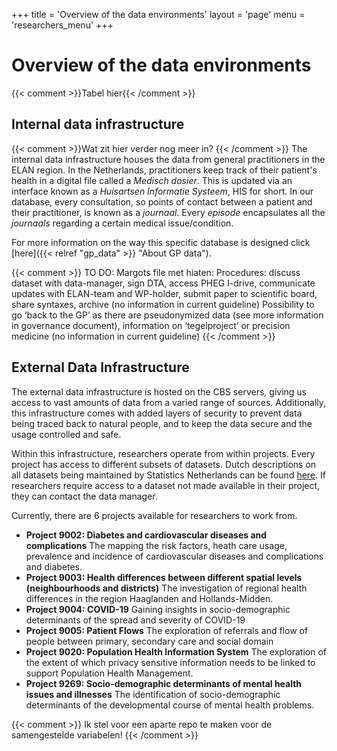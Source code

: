 +++
title = 'Overview of the data environments'
layout = 'page'
menu = 'researchers_menu'
+++

# Overview of the data environments
{{< comment >}}Tabel hier{{< /comment >}}

## Internal data infrastructure
{{< comment >}}Wat zit hier verder nog meer in? {{< /comment >}}
The internal data infrastructure houses the data from general practitioners in the ELAN region. In the Netherlands, practitioners keep track of their patient's health in a digital file called a *Medisch dosier*. This is updated via an interface known as a *Huisartsen Informatie Systeem*, HIS for short. In our database, every consultation, so points of contact between a patient and their practitioner, is known as a *journaal*. Every *episode* encapsulates all the *journaals* regarding a certain medical issue/condition.

For more information on the way this specific database is designed click [here]({{< relref "gp_data" >}} "About GP data").

{{< comment >}} TO DO: Margots file met hiaten:
Procedures: discuss dataset with data-manager, sign DTA, access PHEG I-drive, communicate updates with ELAN-team and WP-holder, submit paper to scientific board, share syntaxes, archive (no information in current guideline)
Possibility to go ‘back to the GP’ as there are pseudonymized data (see more information in governance document), information on ‘tegelproject’ or precision medicine (no information in current guideline)
 {{< /comment >}}

## External Data Infrastructure
The external data infrastructure is hosted on the CBS servers, giving us access to vast amounts of data from a varied range of sources. Additionally, this infrastructure comes with added layers of security to prevent data being traced back to natural people, and to keep the data secure and the usage controlled and safe.

Within this infrastructure, researchers operate from within projects. Every project has access to different subsets of datasets. Dutch descriptions on all datasets being maintained by Statistics Netherlands can be found [here](https://www.cbs.nl/nl-nl/onze-diensten/maatwerk-en-microdata/microdata-zelf-onderzoek-doen/catalogus-microdata). If researchers require access to a dataset not made available in their project, they can contact the data manager.

Currently, there are 6 projects available for researchers to work from.

- **Project 9002: Diabetes and cardiovascular diseases and complications**
    The mapping the risk factors, heath care usage, prevalence and incidence of cardiovascular diseases and complications and diabetes.
- **Project 9003: Health differences between different spatial levels (neighbourhoods and districts)**
    The investigation of regional health differences in the region Haaglanden and Hollands-Midden.
- **Project 9004: COVID-19**
    Gaining insights in socio-demographic determinants of the spread and severity of COVID-19
- **Project 9005: Patient Flows**
    The exploration of referrals and flow of people between primary, secondary care and social domain
- **Project 9020: Population Health Information System**
    The exploration of the extent of which privacy sensitive information needs to be linked to support Population Health Management.
- **Project 9269: Socio-demographic determinants of mental health issues and illnesses**
    The identification of socio-demographic determinants of the developmental course of mental health problems.

{{< comment >}} Ik stel voor een aparte repo te maken voor de samengestelde variabelen! {{< /comment >}}

